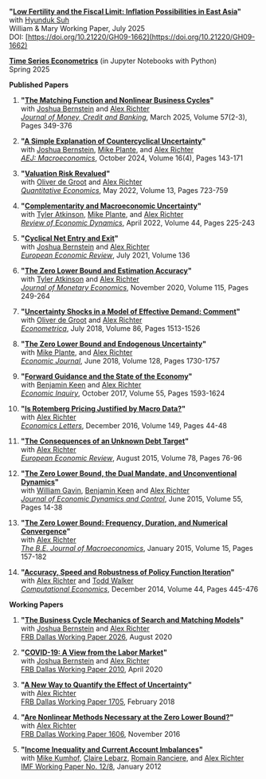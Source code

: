 **"[Low Fertility and the Fiscal Limit: Inflation Possibilities in East Asia](papers/ST-low-fertility-inflation.md)"**  
with [Hyunduk Suh](https://sites.google.com/site/suhhyuniu)  
William & Mary Working Paper, July 2025  
DOI: [https://doi.org/10.21220/GH09-1662](https://doi.org/10.21220/GH09-1662)  

**[Time Series Econometrics](https://nathrock.github.io/time-series)** (in Jupyter Notebooks with Python)  
Spring 2025  

**Published Papers**
1. **"[The Matching Function and Nonlinear Business Cycles](papers/BRT-nonlinearities.md)"**  
with [Joshua Bernstein](https://www.linkedin.com/in/joshua-bernstein-47baa332) and [Alex Richter](http://www.alexrichterecon.com/)  
<em>[Journal of Money, Credit and Banking](https://onlinelibrary.wiley.com/doi/10.1111/jmcb.13115)</em>, March 2025, Volume 57(2-3), Pages 349-376

1. **"[A Simple Explanation of Countercyclical Uncertainty](papers/BPRT-uncertainty.md)"**  
with [Joshua Bernstein](https://www.linkedin.com/in/joshua-bernstein-47baa332), [Mike Plante](https://sites.google.com/site/michaelplanteecon/), and [Alex Richter](http://www.alexrichterecon.com/)  
<em>[AEJ: Macroeconomics](https://www.aeaweb.org/articles?id=10.1257/mac.20220134&&from=f)</em>, October 2024, Volume 16(4), Pages 143-171

1. **"[Valuation Risk Revalued](papers/DRT_ValuationRisk.md)"**  
with [Oliver de Groot](https://sites.google.com/site/oliverdegroot/) and [Alex Richter](http://www.alexrichterecon.com/)  
<em>[Quantitative Economics](https://doi.org/10.3982/QE1779)</em>, May 2022, Volume 13, Pages 723-759

1. **"[Complementarity and Macroeconomic Uncertainty](papers/APRT_CES.md)"**  
with [Tyler Atkinson](https://www.dallasfed.org/research/economists/atkinson.aspx), [Mike Plante](https://sites.google.com/site/michaelplanteecon/), and [Alex Richter](http://www.alexrichterecon.com/)  
<em>[Review of Economic Dynamics](https://doi.org/10.1016/j.red.2021.03.003)</em>, April 2022, Volume 44, Pages 225-243

1. **"[Cyclical Net Entry and Exit](papers/BRT_EntryExit.md)"**  
with [Joshua Bernstein](https://www.linkedin.com/in/joshua-bernstein-47baa332) and [Alex Richter](http://www.alexrichterecon.com/)  
<em>[European Economic Review](https://doi.org/10.1016/j.euroecorev.2021.103752)</em>, July 2021, Volume 136

1. **"[The Zero Lower Bound and Estimation Accuracy](papers/ART_Estimation.md)"**  
with [Tyler Atkinson](https://www.dallasfed.org/research/economists/atkinson.aspx) and [Alex Richter](http://www.alexrichterecon.com/)  
<em>[Journal of Monetary Economics](https://doi.org/10.1016/j.jmoneco.2019.06.007)</em>, November 2020, Volume 115, Pages 249-264

1. **"[Uncertainty Shocks in a Model of Effective Demand: Comment](papers/DRT_comment.md)"**  
with [Oliver de Groot](https://sites.google.com/site/oliverdegroot/) and [Alex Richter](http://www.alexrichterecon.com/)  
<em>[Econometrica](https://doi.org/10.3982/ECTA15405)</em>, July 2018, Volume 86, Pages 1513-1526

1. **"[The Zero Lower Bound and Endogenous Uncertainty](papers/PRT_Uncertainty.md)"**  
with [Mike Plante](https://sites.google.com/site/michaelplanteecon/), and [Alex Richter](http://www.alexrichterecon.com/)  
<em>[Economic Journal](http://dx.doi.org/10.1111/ecoj.12445)</em>, June 2018, Volume 128, Pages 1730-1757

1. **"[Forward Guidance and the State of the Economy](papers/KRT_Forward_Guidance.md)"**  
with [Benjamin Keen](http://benjaminkeen.oucreate.com/) and [Alex Richter](http://www.alexrichterecon.com/)  
<em>[Economic Inquiry](http://dx.doi.org/10.1111/ecin.12466)</em>, October 2017, Volume 55, Pages 1593-1624

1. **"[Is Rotemberg Pricing Justified by Macro Data?](papers/RT_Pricing_Comparison.md)"**  
with [Alex Richter](http://www.alexrichterecon.com/)  
<em>[Economics Letters](http://dx.doi.org/10.1016/j.econlet.2016.10.011)</em>, December 2016, Volume 149, Pages 44-48

1. **"[The Consequences of an Unknown Debt Target](papers/RT_debttargets.md)"**  
with [Alex Richter](http://www.alexrichterecon.com/)  
<em>[European Economic Review](http://dx.doi.org/10.1016/j.euroecorev.2015.05.002)</em>, August 2015, Volume 78, Pages 76-96

1. **"[The Zero Lower Bound, the Dual Mandate, and Unconventional Dynamics](papers/GKRT_ZLB.md)"**  
with [William Gavin](https://research.stlouisfed.org/econ/gavin/jp/), [Benjamin Keen](http://benjaminkeen.oucreate.com/) and [Alex Richter](http://www.alexrichterecon.com/)  
<em>[Journal of Economic Dynamics and Control](http://dx.doi.org/10.1016/j.jedc.2015.03.007)</em>, June 2015, Volume 55, Pages 14-38

1. **"[The Zero Lower Bound: Frequency, Duration, and Numerical Convergence](papers/RT_ZLBconvergence.md)"**  
with [Alex Richter](http://www.alexrichterecon.com/)  
<em>[The B.E. Journal of Macroeconomics](http://dx.doi.org/10.1515/bejm-2013-0185)</em>, January 2015, Volume 15, Pages 157-182

1. **"[Accuracy, Speed and Robustness of Policy Function Iteration](papers/RTW_Numerical.md)"**  
with [Alex Richter](http://www.alexrichterecon.com/) and [Todd Walker](https://economics.indiana.edu/about/faculty/walker-todd.html)  
<em>[Computational Economics](http://dx.doi.org/10.1007/s10614-013-9399-2)</em>, December 2014, Volume 44, Pages 445-476

**Working Papers**
1. **"[The Business Cycle Mechanics of Search and Matching Models](papers/BRT-RBC-Mechanics.md)"**  
with [Joshua Bernstein](https://www.linkedin.com/in/joshua-bernstein-47baa332) and [Alex Richter](http://www.alexrichterecon.com/)  
[FRB Dallas Working Paper 2026](https://doi.org/10.24149/wp2026), August 2020

1. **"[COVID-19: A View from the Labor Market](papers/BRT-covid19.md)"**  
with [Joshua Bernstein](https://www.linkedin.com/in/joshua-bernstein-47baa332) and [Alex Richter](http://www.alexrichterecon.com/)  
[FRB Dallas Working Paper 2010](https://doi.org/10.24149/wp2010), April 2020

1. **"[A New Way to Quantify the Effect of Uncertainty](papers/RT_macro_uncertainty.md)"**  
with [Alex Richter](http://www.alexrichterecon.com/)  
[FRB Dallas Working Paper 1705](https://doi.org/10.24149/wp1705r1), February  2018

1. **"[Are Nonlinear Methods Necessary at the Zero Lower Bound?](papers/RT_NonlinearMethods.md)"**  
with [Alex Richter](http://www.alexrichterecon.com/)  
[FRB Dallas Working Paper 1606](https://www.dallasfed.org/research/papers/2016/wp1606), November  2016

1. **"[Income Inequality and Current Account Imbalances](papers/KLRRT_Inequality.md)"**  
with [Mike Kumhof](http://michaelkumhof.weebly.com/), [Claire Lebarz](https://www.linkedin.com/in/clairelebarz/), [Romain Ranciere](https://rranciere.academia.edu/), and [Alex Richter](http://www.alexrichterecon.com/)  
[IMF Working Paper No. 12/8](http://www.imf.org/external/pubs/cat/longres.aspx?sk=25606.0), January 2012